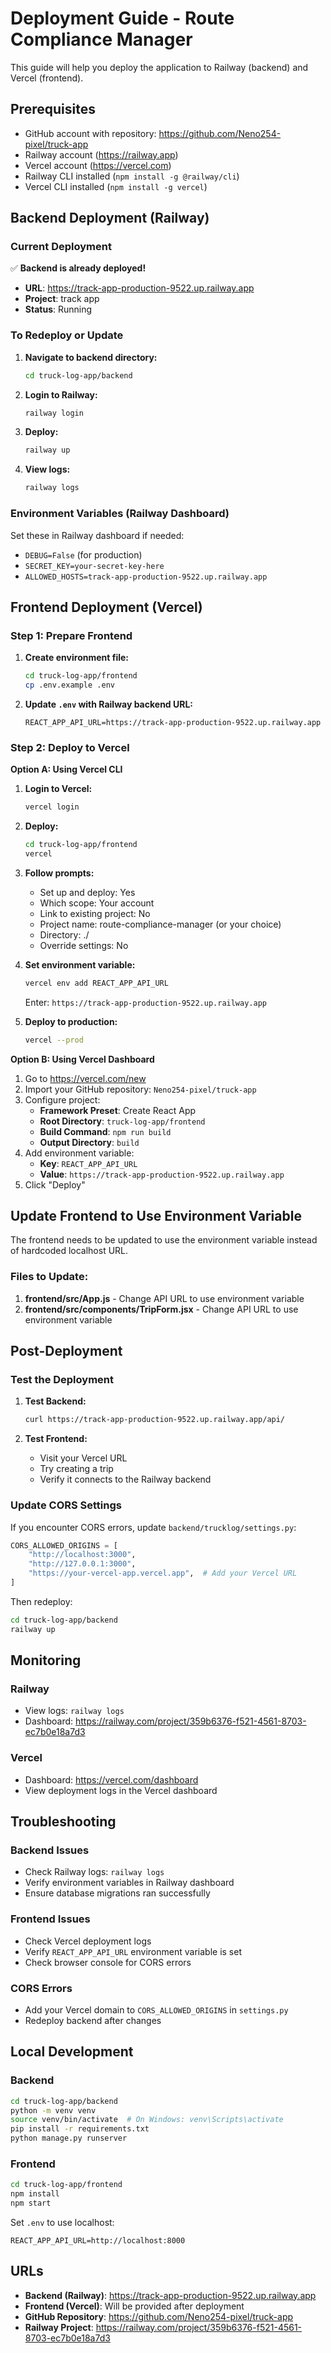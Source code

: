 # Deployment Guide - Route Compliance Manager

This guide will help you deploy the application to Railway (backend) and Vercel (frontend).

## Prerequisites

- GitHub account with repository: https://github.com/Neno254-pixel/truck-app
- Railway account (https://railway.app)
- Vercel account (https://vercel.com)
- Railway CLI installed (`npm install -g @railway/cli`)
- Vercel CLI installed (`npm install -g vercel`)

## Backend Deployment (Railway)

### Current Deployment

✅ **Backend is already deployed!**

- **URL**: https://track-app-production-9522.up.railway.app
- **Project**: track app
- **Status**: Running

### To Redeploy or Update

1. **Navigate to backend directory:**

   ```bash
   cd truck-log-app/backend
   ```

2. **Login to Railway:**

   ```bash
   railway login
   ```

3. **Deploy:**

   ```bash
   railway up
   ```

4. **View logs:**
   ```bash
   railway logs
   ```

### Environment Variables (Railway Dashboard)

Set these in Railway dashboard if needed:

- `DEBUG=False` (for production)
- `SECRET_KEY=your-secret-key-here`
- `ALLOWED_HOSTS=track-app-production-9522.up.railway.app`

## Frontend Deployment (Vercel)

### Step 1: Prepare Frontend

1. **Create environment file:**

   ```bash
   cd truck-log-app/frontend
   cp .env.example .env
   ```

2. **Update `.env` with Railway backend URL:**
   ```
   REACT_APP_API_URL=https://track-app-production-9522.up.railway.app
   ```

### Step 2: Deploy to Vercel

**Option A: Using Vercel CLI**

1. **Login to Vercel:**

   ```bash
   vercel login
   ```

2. **Deploy:**

   ```bash
   cd truck-log-app/frontend
   vercel
   ```

3. **Follow prompts:**

   - Set up and deploy: Yes
   - Which scope: Your account
   - Link to existing project: No
   - Project name: route-compliance-manager (or your choice)
   - Directory: ./
   - Override settings: No

4. **Set environment variable:**

   ```bash
   vercel env add REACT_APP_API_URL
   ```

   Enter: `https://track-app-production-9522.up.railway.app`

5. **Deploy to production:**
   ```bash
   vercel --prod
   ```

**Option B: Using Vercel Dashboard**

1. Go to https://vercel.com/new
2. Import your GitHub repository: `Neno254-pixel/truck-app`
3. Configure project:
   - **Framework Preset**: Create React App
   - **Root Directory**: `truck-log-app/frontend`
   - **Build Command**: `npm run build`
   - **Output Directory**: `build`
4. Add environment variable:
   - **Key**: `REACT_APP_API_URL`
   - **Value**: `https://track-app-production-9522.up.railway.app`
5. Click "Deploy"

## Update Frontend to Use Environment Variable

The frontend needs to be updated to use the environment variable instead of hardcoded localhost URL.

### Files to Update:

1. **frontend/src/App.js** - Change API URL to use environment variable
2. **frontend/src/components/TripForm.jsx** - Change API URL to use environment variable

## Post-Deployment

### Test the Deployment

1. **Test Backend:**

   ```bash
   curl https://track-app-production-9522.up.railway.app/api/
   ```

2. **Test Frontend:**
   - Visit your Vercel URL
   - Try creating a trip
   - Verify it connects to the Railway backend

### Update CORS Settings

If you encounter CORS errors, update `backend/trucklog/settings.py`:

```python
CORS_ALLOWED_ORIGINS = [
    "http://localhost:3000",
    "http://127.0.0.1:3000",
    "https://your-vercel-app.vercel.app",  # Add your Vercel URL
]
```

Then redeploy:

```bash
cd truck-log-app/backend
railway up
```

## Monitoring

### Railway

- View logs: `railway logs`
- Dashboard: https://railway.com/project/359b6376-f521-4561-8703-ec7b0e18a7d3

### Vercel

- Dashboard: https://vercel.com/dashboard
- View deployment logs in the Vercel dashboard

## Troubleshooting

### Backend Issues

- Check Railway logs: `railway logs`
- Verify environment variables in Railway dashboard
- Ensure database migrations ran successfully

### Frontend Issues

- Check Vercel deployment logs
- Verify `REACT_APP_API_URL` environment variable is set
- Check browser console for CORS errors

### CORS Errors

- Add your Vercel domain to `CORS_ALLOWED_ORIGINS` in `settings.py`
- Redeploy backend after changes

## Local Development

### Backend

```bash
cd truck-log-app/backend
python -m venv venv
source venv/bin/activate  # On Windows: venv\Scripts\activate
pip install -r requirements.txt
python manage.py runserver
```

### Frontend

```bash
cd truck-log-app/frontend
npm install
npm start
```

Set `.env` to use localhost:

```
REACT_APP_API_URL=http://localhost:8000
```

## URLs

- **Backend (Railway)**: https://track-app-production-9522.up.railway.app
- **Frontend (Vercel)**: Will be provided after deployment
- **GitHub Repository**: https://github.com/Neno254-pixel/truck-app
- **Railway Project**: https://railway.com/project/359b6376-f521-4561-8703-ec7b0e18a7d3

